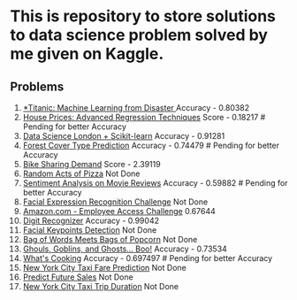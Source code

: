 # This is repository to store solutions to data science problem solved by me given on Kaggle.

## Problems
1. [*Titanic: Machine Learning from Disaster ](https://www.kaggle.com/c/titanic)  Accuracy - 0.80382
2. [House Prices: Advanced Regression Techniques](https://www.kaggle.com/c/house-prices-advanced-regression-techniques) Score - 0.18217 # Pending for better Accuracy
3. [Data Science London + Scikit-learn](https://www.kaggle.com/c/data-science-london-scikit-learn) Accuracy - 0.91281
4. [Forest Cover Type Prediction](https://www.kaggle.com/c/forest-cover-type-prediction) Accuracy - 0.74479 # Pending for better Accuracy
5. [Bike Sharing Demand](https://www.kaggle.com/c/bike-sharing-demand) Score - 2.39119
6. [Random Acts of Pizza](https://www.kaggle.com/c/random-acts-of-pizza) Not Done
7. [Sentiment Analysis on Movie Reviews](http://www.kaggle.com/c/sentiment-analysis-on-movie-reviews) Accuracy - 0.59882 # Pending for better Accuracy
8. [Facial Expression Recognition Challenge](https://www.kaggle.com/c/challenges-in-representation-learning-facial-expression-recognition-challenge/data) Not Done
9. [Amazon.com - Employee Access Challenge](https://www.kaggle.com/c/amazon-employee-access-challenge/data) 0.67644
10. [Digit Recognizer](https://www.kaggle.com/c/digit-recognizer) Accuracy - 0.99042
11. [Facial Keypoints Detection](https://www.kaggle.com/c/facial-keypoints-detection) Not Done
12. [Bag of Words Meets Bags of Popcorn](https://www.kaggle.com/c/word2vec-nlp-tutorial) Not Done
13.	[Ghouls, Goblins, and Ghosts... Boo!](https://www.kaggle.com/c/ghouls-goblins-and-ghosts-boo) Accuracy - 0.73534
14. [What's Cooking](https://www.kaggle.com/c/whats-cooking-kernels-only/overview) Accuracy - 0.697497  # Pending for better Accuracy
15. [New York City Taxi Fare Prediction](https://www.kaggle.com/c/new-york-city-taxi-fare-prediction) Not Done
16. [Predict Future Sales](https://www.kaggle.com/c/competitive-data-science-predict-future-sales) Not Done
17. [New York City Taxi Trip Duration](https://www.kaggle.com/c/nyc-taxi-trip-duration) Not Done
